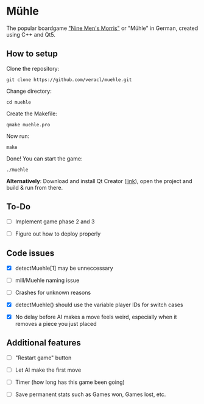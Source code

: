 # Mühle

The popular boardgame ["Nine Men's Morris"](https://en.wikipedia.org/wiki/Nine_Men%27s_Morris) or "Mühle" in German, created using C++ and Qt5.

## How to setup

Clone the repository:

`git clone https://github.com/veracl/muehle.git`

Change directory:

`cd muehle`

Create the Makefile:

`qmake muehle.pro`

Now run:

`make`

Done! You can start the game:

`./muehle`

**Alternatively**: Download and install Qt Creator ([link](https://www.qt.io/download/)), open the project and build & run from there.

## To-Do

- [ ] Implement game phase 2 and 3

- [ ] Figure out how to deploy properly

## Code issues

- [x] detectMuehle[1] may be unneccessary

- [ ] mill/Muehle naming issue

- [ ] Crashes for unknown reasons

- [x] detectMuehle() should use the variable player IDs for switch cases

- [x] No delay before AI makes a move feels weird, especially when it removes a piece you just placed

## Additional features

- [ ] "Restart game" button

- [ ] Let AI make the first move

- [ ] Timer (how long has this game been going)

- [ ] Save permanent stats such as Games won, Games lost, etc.
